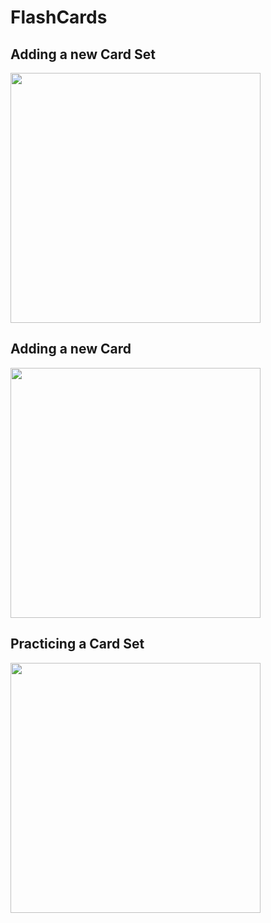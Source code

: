 # FlashCards
## Adding a new Card Set
<img src="https://github.com/radvalach/FlashCards/blob/main/RPReplay_Final1688934974-2.gif" width="400">

## Adding a new Card
<img src="https://github.com/radvalach/FlashCards/blob/main/RPReplay_Final1688935190-2.gif" width="400">

## Practicing a Card Set
<img src="https://github.com/radvalach/FlashCards/blob/main/RPReplay_Final1688936170-2.gif" width="400">
